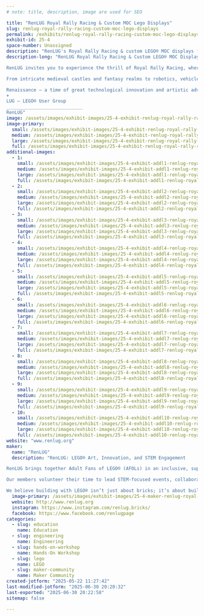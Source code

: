 ```yaml
---
# note: title, description, image are used for SEO

title: "RenLUG Royal Rally Racing & Custom MOC Lego Displays"
slug: renlug-royal-rally-racing-custom-moc-lego-displays
permalink: /exhibits/renlug-royal-rally-racing-custom-moc-lego-displays/
exhibit-id: 25-4
space-number: Unassigned
description: "RenLUG's Royal Rally Racing & custom LEGO® MOC displays from a STEM-focused AFOL builder community."
description-long: "RenLUG Royal Rally Racing & Custom LEGO® MOC Displays

RenLUG invites you to experience the thrill of Royal Rally Racing, where creativity and engineering collide! Build and race your own LEGO® derby car down our 32 foot long track, then explore an impressive showcase of custom LEGO® MOCs (My Own Creations) built by our talented Adult Fans of LEGO® (AFOL) community.

From intricate medieval castles and fantasy realms to robotics, vehicles, and modular cities, our displays highlight the intersection of storytelling, design, and STEM. As a builder community passionate about education and innovation, RenLUG aims to inspire curiosity, creativity, and hands-on learning through LEGO®. Whether you're a future engineer or a lifelong fan, there’s something for everyone in our interactive display space.

Renaissance – a time of great technological innovation and artistic advancements
+ 
LUG – LEGO® User Group
____________________________
RenLUG"
image: /assets/images/exhibit-images/25-4-exhibit-renlug-royal-rally-racing-custom-moc-lego-displays-renlug-group-picture-from-brick-convention-large.JPG
image-primary: 
  small: /assets/images/exhibit-images/25-4-exhibit-renlug-royal-rally-racing-custom-moc-lego-displays-renlug-group-picture-from-brick-convention-small.JPG
  medium: /assets/images/exhibit-images/25-4-exhibit-renlug-royal-rally-racing-custom-moc-lego-displays-renlug-group-picture-from-brick-convention-medium.JPG
  large: /assets/images/exhibit-images/25-4-exhibit-renlug-royal-rally-racing-custom-moc-lego-displays-renlug-group-picture-from-brick-convention-large.JPG
  full: /assets/images/exhibit-images/25-4-exhibit-renlug-royal-rally-racing-custom-moc-lego-displays-renlug-group-picture-from-brick-convention-full.JPG
additional-images: 
  - 1:
    small: /assets/images/exhibit-images/25-4-exhibit-addl1-renlug-royal-rally-racing-custom-moc-lego-displays-91d40bee-172e-40ce-ae98-caa4785bf8b4-small.jpg
    medium: /assets/images/exhibit-images/25-4-exhibit-addl1-renlug-royal-rally-racing-custom-moc-lego-displays-91d40bee-172e-40ce-ae98-caa4785bf8b4-medium.jpg
    large: /assets/images/exhibit-images/25-4-exhibit-addl1-renlug-royal-rally-racing-custom-moc-lego-displays-91d40bee-172e-40ce-ae98-caa4785bf8b4-large.jpg
    full: /assets/images/exhibit-images/25-4-exhibit-addl1-renlug-royal-rally-racing-custom-moc-lego-displays-91d40bee-172e-40ce-ae98-caa4785bf8b4-full.jpg
  - 2:
    small: /assets/images/exhibit-images/25-4-exhibit-addl2-renlug-royal-rally-racing-custom-moc-lego-displays-491186893-696865910005187-3885900763378313019-n-small.jpg
    medium: /assets/images/exhibit-images/25-4-exhibit-addl2-renlug-royal-rally-racing-custom-moc-lego-displays-491186893-696865910005187-3885900763378313019-n-medium.jpg
    large: /assets/images/exhibit-images/25-4-exhibit-addl2-renlug-royal-rally-racing-custom-moc-lego-displays-491186893-696865910005187-3885900763378313019-n-large.jpg
    full: /assets/images/exhibit-images/25-4-exhibit-addl2-renlug-royal-rally-racing-custom-moc-lego-displays-491186893-696865910005187-3885900763378313019-n-full.jpg
  - 3:
    small: /assets/images/exhibit-images/25-4-exhibit-addl3-renlug-royal-rally-racing-custom-moc-lego-displays-track-2-small.JPG
    medium: /assets/images/exhibit-images/25-4-exhibit-addl3-renlug-royal-rally-racing-custom-moc-lego-displays-track-2-medium.JPG
    large: /assets/images/exhibit-images/25-4-exhibit-addl3-renlug-royal-rally-racing-custom-moc-lego-displays-track-2-large.JPG
    full: /assets/images/exhibit-images/25-4-exhibit-addl3-renlug-royal-rally-racing-custom-moc-lego-displays-track-2-full.JPG
  - 4:
    small: /assets/images/exhibit-images/25-4-exhibit-addl4-renlug-royal-rally-racing-custom-moc-lego-displays-garden-manor-small.PNG
    medium: /assets/images/exhibit-images/25-4-exhibit-addl4-renlug-royal-rally-racing-custom-moc-lego-displays-garden-manor-medium.PNG
    large: /assets/images/exhibit-images/25-4-exhibit-addl4-renlug-royal-rally-racing-custom-moc-lego-displays-garden-manor-large.PNG
    full: /assets/images/exhibit-images/25-4-exhibit-addl4-renlug-royal-rally-racing-custom-moc-lego-displays-garden-manor-full.PNG
  - 5:
    small: /assets/images/exhibit-images/25-4-exhibit-addl5-renlug-royal-rally-racing-custom-moc-lego-displays-osc-1-small.JPG
    medium: /assets/images/exhibit-images/25-4-exhibit-addl5-renlug-royal-rally-racing-custom-moc-lego-displays-osc-1-medium.JPG
    large: /assets/images/exhibit-images/25-4-exhibit-addl5-renlug-royal-rally-racing-custom-moc-lego-displays-osc-1-large.JPG
    full: /assets/images/exhibit-images/25-4-exhibit-addl5-renlug-royal-rally-racing-custom-moc-lego-displays-osc-1-full.JPG
  - 6:
    small: /assets/images/exhibit-images/25-4-exhibit-addl6-renlug-royal-rally-racing-custom-moc-lego-displays-race1-small.jpg
    medium: /assets/images/exhibit-images/25-4-exhibit-addl6-renlug-royal-rally-racing-custom-moc-lego-displays-race1-medium.jpg
    large: /assets/images/exhibit-images/25-4-exhibit-addl6-renlug-royal-rally-racing-custom-moc-lego-displays-race1-large.jpg
    full: /assets/images/exhibit-images/25-4-exhibit-addl6-renlug-royal-rally-racing-custom-moc-lego-displays-race1-full.jpg
  - 7:
    small: /assets/images/exhibit-images/25-4-exhibit-addl7-renlug-royal-rally-racing-custom-moc-lego-displays-pxl-20250104-183024690-small.jpg
    medium: /assets/images/exhibit-images/25-4-exhibit-addl7-renlug-royal-rally-racing-custom-moc-lego-displays-pxl-20250104-183024690-medium.jpg
    large: /assets/images/exhibit-images/25-4-exhibit-addl7-renlug-royal-rally-racing-custom-moc-lego-displays-pxl-20250104-183024690-large.jpg
    full: /assets/images/exhibit-images/25-4-exhibit-addl7-renlug-royal-rally-racing-custom-moc-lego-displays-pxl-20250104-183024690-full.jpg
  - 8:
    small: /assets/images/exhibit-images/25-4-exhibit-addl8-renlug-royal-rally-racing-custom-moc-lego-displays-pxl-20240914-134218677-small.jpg
    medium: /assets/images/exhibit-images/25-4-exhibit-addl8-renlug-royal-rally-racing-custom-moc-lego-displays-pxl-20240914-134218677-medium.jpg
    large: /assets/images/exhibit-images/25-4-exhibit-addl8-renlug-royal-rally-racing-custom-moc-lego-displays-pxl-20240914-134218677-large.jpg
    full: /assets/images/exhibit-images/25-4-exhibit-addl8-renlug-royal-rally-racing-custom-moc-lego-displays-pxl-20240914-134218677-full.jpg
  - 9:
    small: /assets/images/exhibit-images/25-4-exhibit-addl9-renlug-royal-rally-racing-custom-moc-lego-displays-pxl-20250308-175831115-small.jpg
    medium: /assets/images/exhibit-images/25-4-exhibit-addl9-renlug-royal-rally-racing-custom-moc-lego-displays-pxl-20250308-175831115-medium.jpg
    large: /assets/images/exhibit-images/25-4-exhibit-addl9-renlug-royal-rally-racing-custom-moc-lego-displays-pxl-20250308-175831115-large.jpg
    full: /assets/images/exhibit-images/25-4-exhibit-addl9-renlug-royal-rally-racing-custom-moc-lego-displays-pxl-20250308-175831115-full.jpg
  - 10:
    small: /assets/images/exhibit-images/25-4-exhibit-addl10-renlug-royal-rally-racing-custom-moc-lego-displays-rally-trunk-small.JPG
    medium: /assets/images/exhibit-images/25-4-exhibit-addl10-renlug-royal-rally-racing-custom-moc-lego-displays-rally-trunk-medium.JPG
    large: /assets/images/exhibit-images/25-4-exhibit-addl10-renlug-royal-rally-racing-custom-moc-lego-displays-rally-trunk-large.JPG
    full: /assets/images/exhibit-images/25-4-exhibit-addl10-renlug-royal-rally-racing-custom-moc-lego-displays-rally-trunk-full.JPG
website: "www.renlug.org"
maker: 
  name: "RenLUG"
  description: "RenLUG: LEGO® Art, Innovation, and STEM Engagement

RenLUG brings together Adult Fans of LEGO® (AFOLs) in an inclusive, supportive community dedicated to creativity, imagination, and collaboration. As makers and educators, we use LEGO® to spark interest in STEM fields through hands-on activities, dynamic displays, and interactive experiences.

Our members volunteer their time to lead STEM-focused events, collaborate with educational organizations, and showcase original LEGO® creations that highlight engineering, robotics, and design. From modular cities and moving machines to  to detailed medieval dioramas filled with castles, villages, and legends, our exhibits capture both the science and storytelling behind the builds. RenLUG's goal is to inspire the next generation of problem-solvers, builders, and innovators.

We believe building with LEGO® isn’t just about bricks; it’s about building a better future through learning, curiosity, and community."
  image-primary: /assets/images/exhibit-images/25-4-maker-renlug-royal-rally-racing-custom-moc-lego-displays-491919955-10232538750224432-7109660522182212861-n-medium.jpg
  website: http://www.renlug.org
  instagram: https://www.instagram.com/renlug.bricks/
  facebook: https://www.facebook.com/renlugpage
categories: 
  - slug: education
    name: Education
  - slug: engineering
    name: Engineering
  - slug: hands-on-workshop
    name: Hands-On Workshop
  - slug: lego
    name: LEGO
  - slug: maker-community
    name: Maker Community
created-jotform: "2025-05-22 11:27:42"
last-modified-jotform: "2025-06-30 20:20:32"
last-exported: "2025-06-30 20:22:58"
sitemap: false

---
```

